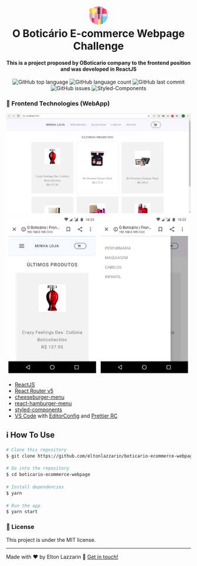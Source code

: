 <h1 align="center">
  <img src="https://github.com/eltonlazzarin/boticario-ecommerce-webpage/blob/master/screenshots/cosmetics.svg" alt="Logo" height="50px" width="50px" />
  <br>
  O Boticário E-commerce Webpage Challenge
</h1>

<h4 align="center">
  This is a project proposed by OBoticario company to the frontend position and was developed in ReactJS
</h4>
<p align="center">
  <img alt="GitHub top language" src="https://img.shields.io/github/languages/top/eltonlazzarin/boticario-ecommerce-webpage">

  <img alt="GitHub language count" src="https://img.shields.io/github/languages/count/boticario-ecommerce-webpage">

  <img alt="GitHub last commit" src="https://img.shields.io/github/last-commit/eltonlazzarin/boticario-ecommerce-webpage">

  <img alt="GitHub issues" src="https://img.shields.io/github/issues/eltonlazzarin/boticario-ecommerce-webpage">

  <img src="https://img.shields.io/badge/style-%F0%9F%92%85%20styled--components-orange.svg?colorB=daa357&colorA=db748e" alt="Styled-Components">

### :rocket: Frontend Technologies (WebApp)

<p align="center">
<img alt="Main Page" src="https://github.com/eltonlazzarin/boticario-ecommerce-webpage/blob/master/screenshots/mainPage.png">

<img alt="Mobile Pages" src="https://github.com/eltonlazzarin/boticario-ecommerce-webpage/blob/master/screenshots/mobilePages.png">

- [ReactJS](https://reactjs.org/)
- [React Router v5](https://github.com/ReactTraining/react-router)
- [cheeseburger-menu](https://github.com/Middlerun/cheeseburger-menu)
- [react-hamburger-menu](https://github.com/negomi/react-burger-menu)
- [styled-components](https://www.styled-components.com/)
- [VS Code](https://code.visualstudio.com) with [EditorConfig](https://marketplace.visualstudio.com/items?itemName=EditorConfig.EditorConfig) and [Prettier RC](https://github.com/prettier/prettier)

## :information_source: How To Use

```bash
# Clone this repository
$ git clone https://github.com/eltonlazzarin/boticario-ecommerce-webpage.git

# Go into the repository
$ cd boticario-ecommerce-webpage

# Install dependencies
$ yarn

# Run the app
$ yarn start
```

### :memo: License

This project is under the MIT license.

---

Made with ♥ by Elton Lazzarin :wave: [Get in touch!](https://www.linkedin.com/in/eltonlazzarin/)
